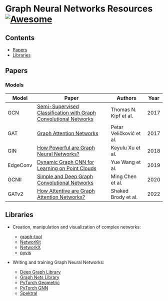# Graph Neural Networks Resources  [![Awesome](https://awesome.re/badge-flat.svg)](https://awesome.re)

## Contents

- [Papers](#papers)
- [Libraries](#libraries)

## Papers

### Models

| Model | Paper | Authors | Year |
|-----|------------------|--------------|-----|
| GCN | [Semi-Supervised Classification with Graph Convolutional Networks](https://arxiv.org/abs/1609.02907) | Thomas N. Kipf et al. | 2017 |
| GAT | [Graph Attention Networks](https://arxiv.org/abs/1710.10903) | Petar Veličković et al. | 2017 |
| GIN | [How Powerful are Graph Neural Networks?](https://arxiv.org/abs/1810.00826) | Keyulu Xu et al. | 2018 |
| EdgeConv | [Dynamic Graph CNN for Learning on Point Clouds](https://arxiv.org/pdf/1801.07829) | Yue Wang et al.| 2019
| GCNII | [Simple and Deep Graph Convolutional Networks](https://arxiv.org/abs/2007.02133) | Ming Chen et al.| 2020
| GATv2 | [How Attentive are Graph Attention Networks?](https://arxiv.org/abs/2105.14491) | Shaked Brody et al.| 2022

## Libraries

* Creation, manipulation and visualization of complex networks:
    * [graph-tool](https://graph-tool.skewed.de/)
    * [NetworKit](https://networkit.github.io/)
    * [NetworkX](https://networkx.org/)
    * [pyvis](https://pyvis.readthedocs.io/en/latest/)

* Writing and training Graph Neural Networks:
    * [Deep Graph Library](https://www.dgl.ai/dgl_docs/)
    * [Graph Nets Library](https://github.com/google-deepmind/graph_nets)
    * [PyTorch Geometric](https://pytorch-geometric.readthedocs.io)
    * [PyTorch GNN](https://github.com/microsoft/ptgnn)
    * [Spektral](https://graphneural.network/)

